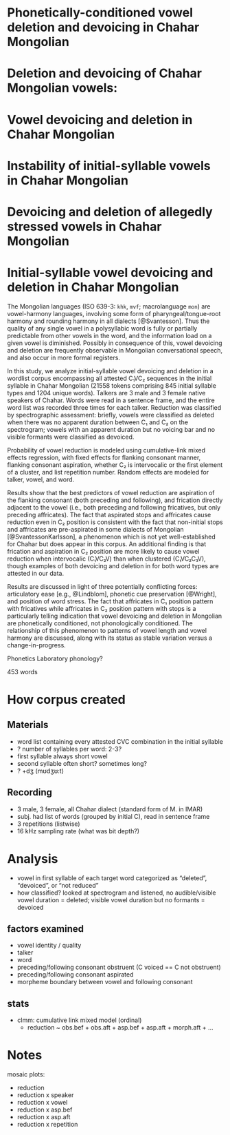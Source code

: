 # Phonetically-conditioned vowel deletion and devoicing in Chahar Mongolian

# Deletion and devoicing of Chahar Mongolian vowels:

# Vowel devoicing and deletion in Chahar Mongolian
# Instability of initial-syllable vowels in Chahar Mongolian
# Devoicing and deletion of allegedly stressed vowels in Chahar Mongolian
# Initial-syllable vowel devoicing and deletion in Chahar Mongolian
<!-- Choose a title that clearly indicates the topic of the research and is not more than one 7-inch typed line. Note that your choice of title has considerable influence on how your paper or poster is grouped with others to form thematically coherent sessions. A clear relationship between the title and content of your abstract will help ensure it is assigned to an appropriate session, should it be selected for presentation. -->

<!-- State the problem or research question raised by prior work, with specific reference to relevant prior research. -->
The Mongolian languages (ISO 639-3: `khk`, `mvf`; macrolanguage `mon`) are vowel-harmony languages, involving some form of pharyngeal/tongue-root harmony and rounding harmony in all dialects [@Svantesson]. Thus the quality of any single vowel in a polysyllabic word is fully or partially predictable from other vowels in the word, and the information load on a given vowel is diminished. Possibly in consequence of this, vowel devoicing and deletion are frequently observable in Mongolian conversational speech, and also occur in more formal registers.

<!-- State the main point or argument of the proposed presentation. -->
In this study, we analyze initial-syllable vowel devoicing and deletion in a wordlist corpus encompassing all attested C₁VC₂ sequences in the initial syllable in Chahar Mongolian (21558 tokens comprising 845 initial syllable types and 1204 unique words). Talkers are 3 male and 3 female native speakers of Chahar<!-- (the prestige dialect of Mongolian as spoken in the People’s Republic of China)-->. Words were read in a sentence frame, and the entire word list was recorded three times for each talker. Reduction was classified by spectrographic assessment: briefly, vowels were classified as deleted when there was no apparent duration between C₁ and C₂ on the spectrogram; vowels with an apparent duration but no voicing bar and no visible formants were classified as devoiced.

<!-- Regardless of the subfield, cite sufficient data, and explain why and how they support the main point or argument. When examples are in languages other than English, provide word-by-word glosses and underline the portions of the examples which are critical to the argument. Explain abbreviations at their first occurrence. -->

<!-- If your research presents the results of experiments, but collection of results is not yet complete, then report what results you've already obtained in sufficient detail that your abstract may be evaluated. Also indicate explicitly the nature of the experimental design and the specific hypothesis tested. -->

<!-- State the relevance of your ideas to past work or to the future development of the field. Describe analyses in as much detail as possible. Avoid saying in effect "a solution to this problem will be presented". If you are taking a stand on a controversial issue, summarize the arguments that led you to your position. -->
<!-- how is vowel reduction defined/measured -->Probability of vowel reduction is modeled using cumulative-link mixed effects regression, with fixed effects for flanking consonant manner, flanking consonant aspiration, whether C₂ is intervocalic or the first element of a cluster, and list repetition number. Random effects are modeled for talker, vowel, and word.

Results show that the best predictors of vowel reduction are aspiration of the flanking consonant (both preceding and following), and frication directly adjacent to the vowel (i.e., both preceding and following fricatives, but only preceding affricates). The fact that aspirated stops and affricates cause reduction even in C₂ position is consistent with the fact that non-initial stops and affricates are pre-aspirated in some dialects of Mongolian [@SvantessonKarlsson], a phenomenon which is not yet well-established for Chahar but does appear in this corpus. An additional finding is that frication and aspiration in C₂ position are more likely to cause vowel reduction when intervocalic (C₁VC₂V) than when clustered (C₁VC₂C₃V), though examples of both devoicing and deletion in for both word types are attested in our data.
<!-- pre-aspiration citation? -->

<!-- State the contribution to linguistic research made by the analysis. -->
Results are discussed in light of three potentially conflicting forces: articulatory ease [e.g., @Lindblom], phonetic cue preservation [@Wright], and position of word stress. <!--In particular, the persistence of vowels flanked by sonorant consonants is explained by appeal to articulatory ease, whereas reduction of vowels flanked by frication is explained by appeal to the robustness of fricative-internal cues.--> The fact that affricates in C₁ position pattern with fricatives while affricates in C₂ position pattern with stops is a particularly telling indication that vowel devoicing and deletion in Mongolian are phonetically conditioned, not phonologically conditioned. The relationship of this phenomenon to patterns of vowel length and vowel harmony are discussed, along with its status as stable variation versus a change-in-progress.

<!-- While citation in the text of the relevant literature is essential, a separate list of references at the end of the abstract is generally unnecessary. -->

<!-- When you submit your abstract to the website, please identify a primary field on the basis of the abstract's general topic area, and use the secondary field to indicate methodology or a secondary topic. For example, a paper or poster about the production of relative clauses could have "syntax" as its primary field, and "psycholinguistics" as the secondary field. This will make it easier to assign your abstract to appropriate reviewers. -->
Phonetics
Laboratory phonology?

453 words

<!-- END ABSTRACT. NOTES/QUESTIONS FOLLOW. -->

# How corpus created

## Materials
- word list containing every attested CVC combination in the initial syllable
- ? number of syllables per word: 2-3?
- first syllable always short vowel
- second syllable often short? sometimes long?
- ? +dʒ (mʊdʒʊ:t)

## Recording
- 3 male, 3 female, all Chahar dialect (standard form of M. in IMAR)
- subj. had list of words (grouped by initial C), read in sentence frame
- 3 repetitions (listwise)
- 16 kHz sampling rate (what was bit depth?)

# Analysis
- vowel in first syllable of each target word categorized as “deleted”, “devoiced”, or “not reduced”
- how classified?  looked at spectrogram and listened, no audible/visible vowel duration = deleted; visible vowel duration but no formants = devoiced

## factors examined
- vowel identity / quality
- talker
- word
- preceding/following consonant obstruent (C voiced == C not obstruent)
- preceding/following consonant aspirated
- morpheme boundary between vowel and following consonant

## stats
- clmm: cumulative link mixed model (ordinal)
    - reduction ~ obs.bef + obs.aft + asp.bef + asp.aft + morph.aft + ...

# Notes
mosaic plots:
- reduction
- reduction x speaker
- reduction x vowel
- reduction x asp.bef
- reduction x asp.aft
- reduction x repetition
